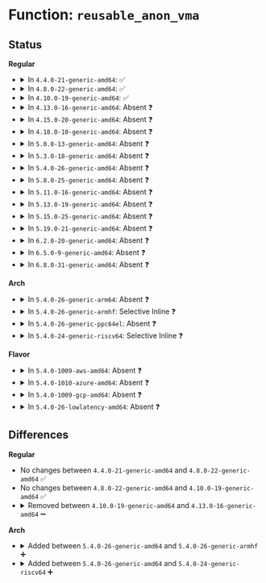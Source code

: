 # Function: <code>reusable_anon_vma</code>

## Status
<b>Regular</b>
<ul>
<li>
<details>
<summary>In <code>4.4.0-21-generic-amd64</code>: ✅</summary>

```c
struct anon_vma * reusable_anon_vma(struct vm_area_struct * old, struct vm_area_struct * a, struct vm_area_struct * b)
```

```json
{
  "name": "reusable_anon_vma",
  "collision_type": "Unique Static",
  "inline_type": "No",
  "funcs": [
    {
      "addr": 18446744071580696672,
      "name": "reusable_anon_vma",
      "external": false,
      "loc": "mm/mmap.c:1164",
      "file": "mm/mmap.c",
      "inline": "seen, unknown",
      "caller_inline": [],
      "caller_func": [
        "mm/mmap.c:find_mergeable_anon_vma",
        "mm/mmap.c:find_mergeable_anon_vma"
      ]
    }
  ],
  "symbols": [
    {
      "addr": 18446744071580696672,
      "name": "reusable_anon_vma",
      "section": ".text",
      "bind": "STB_LOCAL",
      "size": 177
    }
  ]
}
```
</details>
</li>
<li>
<details>
<summary>In <code>4.8.0-22-generic-amd64</code>: ✅</summary>

```c
struct anon_vma * reusable_anon_vma(struct vm_area_struct * old, struct vm_area_struct * a, struct vm_area_struct * b)
```

```json
{
  "name": "reusable_anon_vma",
  "collision_type": "Unique Static",
  "inline_type": "No",
  "funcs": [
    {
      "addr": 18446744071580811040,
      "name": "reusable_anon_vma",
      "external": false,
      "loc": "mm/mmap.c:1066",
      "file": "mm/mmap.c",
      "inline": "seen, unknown",
      "caller_inline": [],
      "caller_func": [
        "mm/mmap.c:find_mergeable_anon_vma",
        "mm/mmap.c:find_mergeable_anon_vma"
      ]
    }
  ],
  "symbols": [
    {
      "addr": 18446744071580811040,
      "name": "reusable_anon_vma",
      "section": ".text",
      "bind": "STB_LOCAL",
      "size": 181
    }
  ]
}
```
</details>
</li>
<li>
<details>
<summary>In <code>4.10.0-19-generic-amd64</code>: ✅</summary>

```c
struct anon_vma * reusable_anon_vma(struct vm_area_struct * old, struct vm_area_struct * a, struct vm_area_struct * b)
```

```json
{
  "name": "reusable_anon_vma",
  "collision_type": "Unique Static",
  "inline_type": "No",
  "funcs": [
    {
      "addr": 18446744071580876400,
      "name": "reusable_anon_vma",
      "external": false,
      "loc": "mm/mmap.c:1219",
      "file": "mm/mmap.c",
      "inline": "seen, unknown",
      "caller_inline": [],
      "caller_func": [
        "mm/mmap.c:find_mergeable_anon_vma",
        "mm/mmap.c:find_mergeable_anon_vma"
      ]
    }
  ],
  "symbols": [
    {
      "addr": 18446744071580876400,
      "name": "reusable_anon_vma",
      "section": ".text",
      "bind": "STB_LOCAL",
      "size": 181
    }
  ]
}
```
</details>
</li>
<li>
<details>
<summary>In <code>4.13.0-16-generic-amd64</code>: Absent ❓</summary>

```json
{
  "name": "reusable_anon_vma",
  "collision_type": "Unique Static",
  "inline_type": "Full",
  "funcs": [
    {
      "addr": 18446744071580927080,
      "name": "reusable_anon_vma",
      "external": false,
      "loc": "mm/mmap.c:1235",
      "file": "mm/mmap.c",
      "inline": "not declared, inlined",
      "caller_inline": [
        "mm/mmap.c:find_mergeable_anon_vma",
        "mm/mmap.c:find_mergeable_anon_vma"
      ],
      "caller_func": []
    }
  ],
  "symbols": []
}
```
</details>
</li>
<li>
<details>
<summary>In <code>4.15.0-20-generic-amd64</code>: Absent ❓</summary>

```json
{
  "name": "reusable_anon_vma",
  "collision_type": "Unique Static",
  "inline_type": "Full",
  "funcs": [
    {
      "addr": 18446744071581026728,
      "name": "reusable_anon_vma",
      "external": false,
      "loc": "mm/mmap.c:1236",
      "file": "mm/mmap.c",
      "inline": "not declared, inlined",
      "caller_inline": [
        "mm/mmap.c:find_mergeable_anon_vma",
        "mm/mmap.c:find_mergeable_anon_vma"
      ],
      "caller_func": []
    }
  ],
  "symbols": []
}
```
</details>
</li>
<li>
<details>
<summary>In <code>4.18.0-10-generic-amd64</code>: Absent ❓</summary>

```json
{
  "name": "reusable_anon_vma",
  "collision_type": "Unique Static",
  "inline_type": "Full",
  "funcs": [
    {
      "addr": 18446744071581161448,
      "name": "reusable_anon_vma",
      "external": false,
      "loc": "mm/mmap.c:1245",
      "file": "mm/mmap.c",
      "inline": "not declared, inlined",
      "caller_inline": [
        "mm/mmap.c:find_mergeable_anon_vma",
        "mm/mmap.c:find_mergeable_anon_vma"
      ],
      "caller_func": []
    }
  ],
  "symbols": []
}
```
</details>
</li>
<li>
<details>
<summary>In <code>5.0.0-13-generic-amd64</code>: Absent ❓</summary>

```json
{
  "name": "reusable_anon_vma",
  "collision_type": "Unique Static",
  "inline_type": "Full",
  "funcs": [
    {
      "addr": 18446744071581241320,
      "name": "reusable_anon_vma",
      "external": false,
      "loc": "mm/mmap.c:1269",
      "file": "mm/mmap.c",
      "inline": "not declared, inlined",
      "caller_inline": [
        "mm/mmap.c:find_mergeable_anon_vma",
        "mm/mmap.c:find_mergeable_anon_vma"
      ],
      "caller_func": []
    }
  ],
  "symbols": []
}
```
</details>
</li>
<li>
<details>
<summary>In <code>5.3.0-18-generic-amd64</code>: Absent ❓</summary>

```json
{
  "name": "reusable_anon_vma",
  "collision_type": "Unique Static",
  "inline_type": "Full",
  "funcs": [
    {
      "addr": 18446744071581315754,
      "name": "reusable_anon_vma",
      "external": false,
      "loc": "mm/mmap.c:1271",
      "file": "mm/mmap.c",
      "inline": "not declared, inlined",
      "caller_inline": [
        "mm/mmap.c:find_mergeable_anon_vma",
        "mm/mmap.c:find_mergeable_anon_vma"
      ],
      "caller_func": []
    }
  ],
  "symbols": []
}
```
</details>
</li>
<li>
<details>
<summary>In <code>5.4.0-26-generic-amd64</code>: Absent ❓</summary>

```json
{
  "name": "reusable_anon_vma",
  "collision_type": "Unique Static",
  "inline_type": "Full",
  "funcs": [
    {
      "addr": 18446744071581374888,
      "name": "reusable_anon_vma",
      "external": false,
      "loc": "mm/mmap.c:1272",
      "file": "mm/mmap.c",
      "inline": "not declared, inlined",
      "caller_inline": [
        "mm/mmap.c:find_mergeable_anon_vma",
        "mm/mmap.c:find_mergeable_anon_vma"
      ],
      "caller_func": []
    }
  ],
  "symbols": []
}
```
</details>
</li>
<li>
<details>
<summary>In <code>5.8.0-25-generic-amd64</code>: Absent ❓</summary>

```json
{
  "name": "reusable_anon_vma",
  "collision_type": "Unique Static",
  "inline_type": "Full",
  "funcs": [
    {
      "addr": 18446744071581573592,
      "name": "reusable_anon_vma",
      "external": false,
      "loc": "mm/mmap.c:1253",
      "file": "mm/mmap.c",
      "inline": "not declared, inlined",
      "caller_inline": [
        "mm/mmap.c:find_mergeable_anon_vma",
        "mm/mmap.c:find_mergeable_anon_vma"
      ],
      "caller_func": []
    }
  ],
  "symbols": []
}
```
</details>
</li>
<li>
<details>
<summary>In <code>5.11.0-16-generic-amd64</code>: Absent ❓</summary>

```json
{
  "name": "reusable_anon_vma",
  "collision_type": "Unique Static",
  "inline_type": "Full",
  "funcs": [
    {
      "addr": 18446744071581619176,
      "name": "reusable_anon_vma",
      "external": false,
      "loc": "mm/mmap.c:1291",
      "file": "mm/mmap.c",
      "inline": "not declared, inlined",
      "caller_inline": [
        "mm/mmap.c:find_mergeable_anon_vma",
        "mm/mmap.c:find_mergeable_anon_vma"
      ],
      "caller_func": []
    }
  ],
  "symbols": []
}
```
</details>
</li>
<li>
<details>
<summary>In <code>5.13.0-19-generic-amd64</code>: Absent ❓</summary>

```json
{
  "name": "reusable_anon_vma",
  "collision_type": "Unique Static",
  "inline_type": "Full",
  "funcs": [
    {
      "addr": 18446744071581641608,
      "name": "reusable_anon_vma",
      "external": false,
      "loc": "mm/mmap.c:1295",
      "file": "mm/mmap.c",
      "inline": "not declared, inlined",
      "caller_inline": [
        "mm/mmap.c:find_mergeable_anon_vma",
        "mm/mmap.c:find_mergeable_anon_vma"
      ],
      "caller_func": []
    }
  ],
  "symbols": []
}
```
</details>
</li>
<li>
<details>
<summary>In <code>5.15.0-25-generic-amd64</code>: Absent ❓</summary>

```json
{
  "name": "reusable_anon_vma",
  "collision_type": "Unique Static",
  "inline_type": "Full",
  "funcs": [
    {
      "addr": 18446744071581909416,
      "name": "reusable_anon_vma",
      "external": false,
      "loc": "mm/mmap.c:1292",
      "file": "mm/mmap.c",
      "inline": "not declared, inlined",
      "caller_inline": [
        "mm/mmap.c:find_mergeable_anon_vma",
        "mm/mmap.c:find_mergeable_anon_vma"
      ],
      "caller_func": []
    }
  ],
  "symbols": []
}
```
</details>
</li>
<li>
<details>
<summary>In <code>5.19.0-21-generic-amd64</code>: Absent ❓</summary>

```json
{
  "name": "reusable_anon_vma",
  "collision_type": "Unique Static",
  "inline_type": "Full",
  "funcs": [
    {
      "addr": 18446744071582314632,
      "name": "reusable_anon_vma",
      "external": false,
      "loc": "mm/mmap.c:1304",
      "file": "mm/mmap.c",
      "inline": "not declared, inlined",
      "caller_inline": [
        "mm/mmap.c:find_mergeable_anon_vma",
        "mm/mmap.c:find_mergeable_anon_vma"
      ],
      "caller_func": []
    }
  ],
  "symbols": []
}
```
</details>
</li>
<li>
<details>
<summary>In <code>6.2.0-20-generic-amd64</code>: Absent ❓</summary>

```json
{
  "name": "reusable_anon_vma",
  "collision_type": "Unique Static",
  "inline_type": "Full",
  "funcs": [
    {
      "addr": 18446744071582811621,
      "name": "reusable_anon_vma",
      "external": false,
      "loc": "mm/mmap.c:1121",
      "file": "mm/mmap.c",
      "inline": "not declared, inlined",
      "caller_inline": [
        "mm/mmap.c:find_mergeable_anon_vma",
        "mm/mmap.c:find_mergeable_anon_vma"
      ],
      "caller_func": []
    }
  ],
  "symbols": []
}
```
</details>
</li>
<li>
<details>
<summary>In <code>6.5.0-9-generic-amd64</code>: Absent ❓</summary>

```json
{
  "name": "reusable_anon_vma",
  "collision_type": "Unique Static",
  "inline_type": "Full",
  "funcs": [
    {
      "addr": 18446744071583025097,
      "name": "reusable_anon_vma",
      "external": false,
      "loc": "mm/mmap.c:1070",
      "file": "mm/mmap.c",
      "inline": "not declared, inlined",
      "caller_inline": [
        "mm/mmap.c:find_mergeable_anon_vma",
        "mm/mmap.c:find_mergeable_anon_vma"
      ],
      "caller_func": []
    }
  ],
  "symbols": []
}
```
</details>
</li>
<li>
<details>
<summary>In <code>6.8.0-31-generic-amd64</code>: Absent ❓</summary>

```json
{
  "name": "reusable_anon_vma",
  "collision_type": "Unique Static",
  "inline_type": "Full",
  "funcs": [
    {
      "addr": 18446744071583207840,
      "name": "reusable_anon_vma",
      "external": false,
      "loc": "mm/mmap.c:1098",
      "file": "mm/mmap.c",
      "inline": "not declared, inlined",
      "caller_inline": [
        "mm/mmap.c:find_mergeable_anon_vma",
        "mm/mmap.c:find_mergeable_anon_vma"
      ],
      "caller_func": []
    }
  ],
  "symbols": []
}
```
</details>
</li>
</ul>
<b>Arch</b>
<ul>
<li>
<details>
<summary>In <code>5.4.0-26-generic-arm64</code>: Absent ❓</summary>

```json
{
  "name": "reusable_anon_vma",
  "collision_type": "Unique Static",
  "inline_type": "Full",
  "funcs": [
    {
      "addr": 18446603336492781080,
      "name": "reusable_anon_vma",
      "external": false,
      "loc": "mm/mmap.c:1272",
      "file": "mm/mmap.c",
      "inline": "not declared, inlined",
      "caller_inline": [
        "mm/mmap.c:find_mergeable_anon_vma",
        "mm/mmap.c:find_mergeable_anon_vma"
      ],
      "caller_func": []
    }
  ],
  "symbols": []
}
```
</details>
</li>
<li>
<details>
<summary>In <code>5.4.0-26-generic-armhf</code>: Selective Inline ❓</summary>

```c
struct anon_vma * reusable_anon_vma(struct vm_area_struct * old, struct vm_area_struct * a, struct vm_area_struct * b)
```

```json
{
  "name": "reusable_anon_vma",
  "collision_type": "Unique Static",
  "inline_type": "Selective",
  "funcs": [
    {
      "addr": 3226592504,
      "name": "reusable_anon_vma",
      "external": false,
      "loc": "mm/mmap.c:1272",
      "file": "mm/mmap.c",
      "inline": "not declared, inlined",
      "caller_inline": [],
      "caller_func": [
        "mm/mmap.c:find_mergeable_anon_vma",
        "mm/mmap.c:find_mergeable_anon_vma"
      ]
    }
  ],
  "symbols": [
    {
      "addr": 3226592504,
      "name": "reusable_anon_vma",
      "section": ".text",
      "bind": "STB_LOCAL",
      "size": 160
    }
  ]
}
```
</details>
</li>
<li>
<details>
<summary>In <code>5.4.0-26-generic-ppc64el</code>: Absent ❓</summary>

```json
{
  "name": "reusable_anon_vma",
  "collision_type": "Unique Static",
  "inline_type": "Full",
  "funcs": [
    {
      "addr": 13835058055286149332,
      "name": "reusable_anon_vma",
      "external": false,
      "loc": "mm/mmap.c:1272",
      "file": "mm/mmap.c",
      "inline": "not declared, inlined",
      "caller_inline": [
        "mm/mmap.c:find_mergeable_anon_vma",
        "mm/mmap.c:find_mergeable_anon_vma"
      ],
      "caller_func": []
    }
  ],
  "symbols": []
}
```
</details>
</li>
<li>
<details>
<summary>In <code>5.4.0-24-generic-riscv64</code>: Selective Inline ❓</summary>

```c
struct anon_vma * reusable_anon_vma(struct vm_area_struct * old, struct vm_area_struct * a, struct vm_area_struct * b)
```

```json
{
  "name": "reusable_anon_vma",
  "collision_type": "Unique Static",
  "inline_type": "Selective",
  "funcs": [
    {
      "addr": 18446743936272750224,
      "name": "reusable_anon_vma",
      "external": false,
      "loc": "mm/mmap.c:1272",
      "file": "mm/mmap.c",
      "inline": "not declared, inlined",
      "caller_inline": [],
      "caller_func": [
        "mm/mmap.c:find_mergeable_anon_vma",
        "mm/mmap.c:find_mergeable_anon_vma"
      ]
    }
  ],
  "symbols": [
    {
      "addr": 18446743936272750224,
      "name": "reusable_anon_vma",
      "section": ".text",
      "bind": "STB_LOCAL",
      "size": 132
    }
  ]
}
```
</details>
</li>
</ul>
<b>Flavor</b>
<ul>
<li>
<details>
<summary>In <code>5.4.0-1009-aws-amd64</code>: Absent ❓</summary>

```json
{
  "name": "reusable_anon_vma",
  "collision_type": "Unique Static",
  "inline_type": "Full",
  "funcs": [
    {
      "addr": 18446744071581343736,
      "name": "reusable_anon_vma",
      "external": false,
      "loc": "mm/mmap.c:1272",
      "file": "mm/mmap.c",
      "inline": "not declared, inlined",
      "caller_inline": [
        "mm/mmap.c:find_mergeable_anon_vma",
        "mm/mmap.c:find_mergeable_anon_vma"
      ],
      "caller_func": []
    }
  ],
  "symbols": []
}
```
</details>
</li>
<li>
<details>
<summary>In <code>5.4.0-1010-azure-amd64</code>: Absent ❓</summary>

```json
{
  "name": "reusable_anon_vma",
  "collision_type": "Unique Static",
  "inline_type": "Full",
  "funcs": [
    {
      "addr": 18446744071581287448,
      "name": "reusable_anon_vma",
      "external": false,
      "loc": "mm/mmap.c:1272",
      "file": "mm/mmap.c",
      "inline": "not declared, inlined",
      "caller_inline": [
        "mm/mmap.c:find_mergeable_anon_vma",
        "mm/mmap.c:find_mergeable_anon_vma"
      ],
      "caller_func": []
    }
  ],
  "symbols": []
}
```
</details>
</li>
<li>
<details>
<summary>In <code>5.4.0-1009-gcp-amd64</code>: Absent ❓</summary>

```json
{
  "name": "reusable_anon_vma",
  "collision_type": "Unique Static",
  "inline_type": "Full",
  "funcs": [
    {
      "addr": 18446744071581334936,
      "name": "reusable_anon_vma",
      "external": false,
      "loc": "mm/mmap.c:1272",
      "file": "mm/mmap.c",
      "inline": "not declared, inlined",
      "caller_inline": [
        "mm/mmap.c:find_mergeable_anon_vma",
        "mm/mmap.c:find_mergeable_anon_vma"
      ],
      "caller_func": []
    }
  ],
  "symbols": []
}
```
</details>
</li>
<li>
<details>
<summary>In <code>5.4.0-26-lowlatency-amd64</code>: Absent ❓</summary>

```json
{
  "name": "reusable_anon_vma",
  "collision_type": "Unique Static",
  "inline_type": "Full",
  "funcs": [
    {
      "addr": 18446744071581398888,
      "name": "reusable_anon_vma",
      "external": false,
      "loc": "mm/mmap.c:1272",
      "file": "mm/mmap.c",
      "inline": "not declared, inlined",
      "caller_inline": [
        "mm/mmap.c:find_mergeable_anon_vma",
        "mm/mmap.c:find_mergeable_anon_vma"
      ],
      "caller_func": []
    }
  ],
  "symbols": []
}
```
</details>
</li>
</ul>

## Differences
<b>Regular</b>
<ul>
<li>
No changes between <code>4.4.0-21-generic-amd64</code> and <code>4.8.0-22-generic-amd64</code> ✅
</li>
<li>
No changes between <code>4.8.0-22-generic-amd64</code> and <code>4.10.0-19-generic-amd64</code> ✅
</li>
<li>
<details>
<summary>Removed between <code>4.10.0-19-generic-amd64</code> and <code>4.13.0-16-generic-amd64</code> ➖</summary>

```c
struct anon_vma * reusable_anon_vma(struct vm_area_struct * old, struct vm_area_struct * a, struct vm_area_struct * b)
```
</details>
</li>
</ul>
<b>Arch</b>
<ul>
<li>
<details>
<summary>Added between <code>5.4.0-26-generic-amd64</code> and <code>5.4.0-26-generic-armhf</code> ➕</summary>

```c
struct anon_vma * reusable_anon_vma(struct vm_area_struct * old, struct vm_area_struct * a, struct vm_area_struct * b)
```
</details>
</li>
<li>
<details>
<summary>Added between <code>5.4.0-26-generic-amd64</code> and <code>5.4.0-24-generic-riscv64</code> ➕</summary>

```c
struct anon_vma * reusable_anon_vma(struct vm_area_struct * old, struct vm_area_struct * a, struct vm_area_struct * b)
```
</details>
</li>
</ul>
